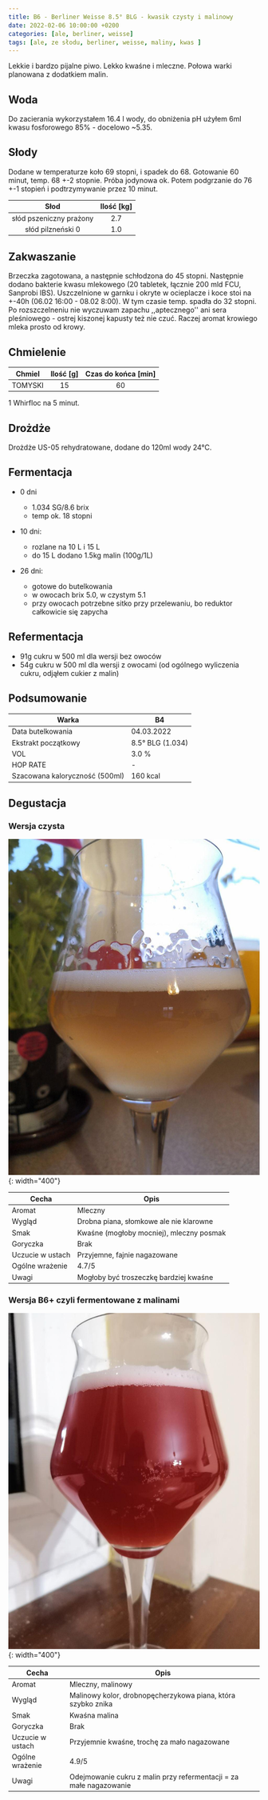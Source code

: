 ```yaml
---
title: B6 - Berliner Weisse 8.5° BLG - kwasik czysty i malinowy
date: 2022-02-06 10:00:00 +0200
categories: [ale, berliner, weisse]
tags: [ale, ze słodu, berliner, weisse, maliny, kwas ]
---
```


Lekkie i bardzo pijalne piwo. Lekko kwaśne i mleczne. Połowa warki planowana z dodatkiem malin.

## Woda

Do zacierania wykorzystałem 16.4 l wody, do obniżenia pH użyłem 6ml kwasu fosforowego 85% - docelowo ~5.35.

## Słody

Dodane w temperaturze koło 69 stopni, i spadek do 68. Gotowanie 60 minut, temp. 68 +-2 stopnie. Próba jodynowa ok. Potem podgrzanie do 76 +-1 stopień i podtrzymywanie przez 10 minut.


|  Słod  	| Ilość [kg] 	|
|:--------:	|:---------: |
|  słód pszeniczny prażony	|     2.7    	| 
|  słód pilzneński 0  	|     1.0    	| 

## Zakwaszanie

Brzeczka zagotowana, a następnie schłodzona do 45 stopni. Następnie dodano bakterie kwasu mlekowego (20 tabletek, łącznie 200 mld FCU, Sanprobi IBS). Uszczelnione w garnku i okryte w ocieplacze i koce stoi na +-40h (06.02 16:00 - 08.02 8:00). W tym czasie temp. spadła do 32 stopni. Po rozszczelneniu nie wyczuwam zapachu ,,aptecznego'' ani sera pleśniowego - ostrej kiszonej kapusty też nie czuć. Raczej aromat krowiego mleka prosto od krowy.

## Chmielenie

|  Chmiel  	| Ilość [g] 	| Czas do końca [min] 	|
|:--------:	|:---------:	|:-------------------:	|
|  TOMYSKI  	|     15    	|          60         	|

1 Whirfloc na 5 minut. 

## Drożdże

Drożdże US-05 rehydratowane, dodane do 120ml wody 24°C.


## Fermentacja

* 0 dni
  - 1.034 SG/8.6 brix
  - temp ok. 18 stopni

* 10 dni:
  * rozlane na 10 L i 15 L
  * do 15 L dodano 1.5kg malin (100g/1L)
* 26 dni:
  * gotowe do butelkowania
  * w owocach brix 5.0, w czystym 5.1
  * przy owocach potrzebne sitko przy przelewaniu, bo reduktor całkowicie się zapycha

## Refermentacja

* 91g cukru w 500 ml dla wersji bez owoców
* 54g cukru w 500 ml dla wersji z owocami (od ogólnego wyliczenia cukru, odjąłem cukier z malin)

## Podsumowanie

| Warka                          	| B4              	|
|--------------------------------	|-------------------	|
| Data butelkowania              	| 04.03.2022    	|
| Ekstrakt początkowy            	| 8.5° BLG (1.034) 	|
| VOL                            	| 3.0 %             	|
| HOP RATE                       	| -           	|
| Szacowana kaloryczność (500ml) 	| 160 kcal          	| -->


## Degustacja

### Wersja czysta

![piwko](/assets/posts/2022/b6.jpg){: width="400"}

| Cecha            	| Opis 	|
|------------------	|------	|
| Aromat           	| Mleczny	|
| Wygląd           	| Drobna piana, słomkowe ale nie klarowne	|
| Smak             	| Kwaśne (mogłoby mocniej), mleczny posmak	|
| Goryczka         	| Brak	|
| Uczucie w ustach 	| Przyjemne, fajnie nagazowane	|
| Ogólne wrażenie  	| 4.7/5	|
| Uwagi             | Mogłoby być troszeczkę bardziej kwaśne  |

### Wersja B6+ czyli fermentowane z malinami

![piwko](/assets/posts/2022/b6p.jpg){: width="400"}

| Cecha            	| Opis 	|
|------------------	|------	|
| Aromat           	| Mleczny, malinowy	|
| Wygląd           	| Malinowy kolor, drobnopęcherzykowa piana, która szybko znika	|
| Smak             	| Kwaśna malina	|
| Goryczka         	| Brak	|
| Uczucie w ustach 	| Przyjemnie kwaśne, trochę za mało nagazowane	|
| Ogólne wrażenie  	| 4.9/5	|
| Uwagi             | Odejmowanie cukru z malin przy refermentacji = za małe nagazowanie  |